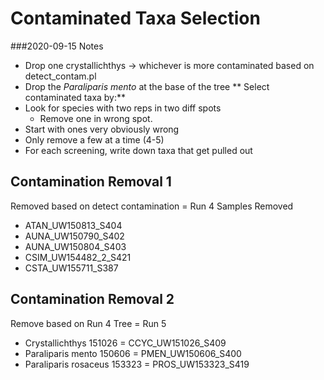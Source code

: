 # Contaminated Taxa Selection

###2020-09-15 Notes
* Drop one crystallichthys -> whichever is more contaminated based on detect_contam.pl
* Drop the *Paraliparis mento* at the base of the tree
** Select contaminated taxa by:**
* Look for species with two reps in two diff spots
	* Remove one in wrong spot.
* Start with ones very obviously wrong
* Only remove a few at a time (4-5)
* For each screening, write down taxa that get pulled out

## Contamination Removal 1
Removed based on detect contamination = Run 4
Samples Removed
* ATAN_UW150813_S404
* AUNA_UW150790_S402
* AUNA_UW150804_S403
* CSIM_UW154482_2_S421
* CSTA_UW155711_S387

## Contamination Removal 2
Remove based on Run 4 Tree = Run 5
* Crystallichthys 151026 = CCYC_UW151026_S409
* Paraliparis mento 150606 = PMEN_UW150606_S400
* Paraliparis rosaceus 153323 = PROS_UW153323_S419
